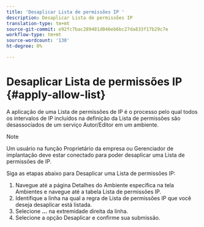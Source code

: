 ```yaml
---
title: 'Desaplicar Lista de permissões IP '
description: Desaplicar Lista de permissões IP
translation-type: tm+mt
source-git-commit: e92fc7bac289481d046eb6bc27da833f17b29c7e
workflow-type: tm+mt
source-wordcount: '130'
ht-degree: 0%

---
```



# Desaplicar Lista de permissões IP {#apply-allow-list}

A aplicação de uma Lista de permissões de IP é o processo pelo qual todos os intervalos de IP incluídos na definição da Lista de permissões são desassociados de um serviço Autor/Editor em um ambiente.

>[!NOTE]
>Um usuário na função Proprietário da empresa ou Gerenciador de implantação deve estar conectado para poder desaplicar uma Lista de permissões de IP.

Siga as etapas abaixo para Desaplicar uma Lista de permissões IP:

1. Navegue até a página Detalhes do Ambiente específica na tela Ambientes e navegue até a tabela Lista de permissões IP.
1. Identifique a linha na qual a regra de Lista de permissões IP que você deseja desaplicar está listada.
1. Selecione **...** na extremidade direita da linha.
1. Selecione a opção Desaplicar e confirme sua submissão.
